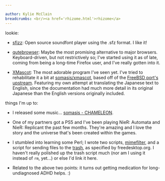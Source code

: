 ```yaml
---

author: Kylie McClain
breadcrumbs: <br/><a href='rhizome.html'>rhizome</a>
---
```


lookie:

- [sfizz](https://sfz.tools/sfizz/): Open source soundfont player using
  the .sfz format. I like it!

- [qutebrowser](https://www.qutebrowser.org/): Maybe the most promising
  alternative to major browsers. Keyboard-driven, but not restrictively
  so; I've started using it as of late, coming from being a long-time
  Firefox user, and I've really gotten into it.

- [XMascot](http://cclub-flying.dsl.gr.jp/products/xmascot/): The most
  adorable program I've seen yet. I've tried to rehabilitate it a bit at
  [somasis/xmascot](https://git.mutiny.red/somasis/xmascot/), based off
  of the [FreeBSD port's upstream](https://github.com/nyan-/xmascot).
  Featuring my own attempt at translating the Japanese text to English,
  since the documentation had much more detail in its original Japanese
  than the English versions originally included.

things I'm up to:

- I released some music...​
  [somasis - CHAMELEON](https://somasis.bandcamp.com/track/chameleon).

- One of my partners got a PS5 and I've been playing NieR: Automata and
  NieR: Replicant the past few months. They're amazing and I love the
  story and the universe that's been created within the games.

- I stumbled into learning some Perl; I wrote two scripts,
  [mimefilter](http://git.mutiny.red/somasis/me/tree/bin/mimefilter?id=810387ef63a19c509411733b98f19e2eb61c40b1),
  and a script for sending files to the
  [trash](https://specifications.freedesktop.org/trash-spec/trashspec-latest.html),
  as specified by freedesktop.org. I haven't really polished up the
  trash script much (nor am I using it instead of `rm`, yet...​) or else
  I'd link it here.

- Related to the above two points: it turns out getting medication for
  long-undiagnosed ADHD helps. :)
